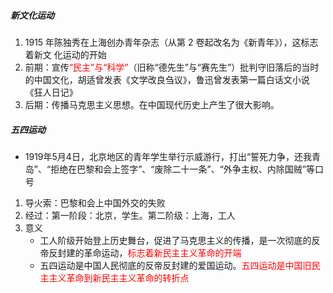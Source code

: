 ##### 新文化运动

1. 1915 年陈独秀在上海创办青年杂志（从第 2 卷起改名为《新青年》），这标志着新文 化运动的开始
2.  前期：宣传<font color=red>“民主”与“科学”</font>（旧称“德先生”与“赛先生”）批判守旧落后的当时 的中国文化，胡适曾发表《文学改良刍议》，鲁迅曾发表第一篇白话文小说《狂人日记》
3. 后期：传播马克思主义思想。在中国现代历史上产生了很大影响。

##### 五四运动

- 1919年5月4日，北京地区的青年学生举行示威游行，打出“誓死力争，还我青岛”、“拒绝在巴黎和会上签字”、“废除二十一条”、“外争主权、内除国贼”等口号
1. 导火索：巴黎和会上中国外交的失败
2. 经过：第一阶段：北京，学生。第二阶级：上海，工人
3. 意义
   - 工人阶级开始登上历史舞台，促进了马克思主义的传播，是一次彻底的反帝反封建的革命运动，<font color=red>标志着新民主主义革命的开端</font>
   - 五四运动是中国人民彻底的反帝反封建的爱国运动。<font color=red>五四运动是中国旧民主主义革命到新民主主义革命的转折点</font>